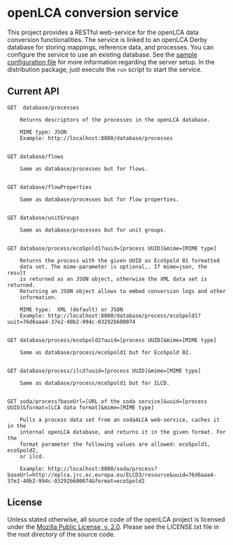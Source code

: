 openLCA conversion service
==========================
This project provides a RESTful web-service for the openLCA data conversion
functionalities. The service is linked to an openLCA Derby database for storing 
mappings, reference data, and processes. You can configure the service to use
an existing database. See the 
[sample configuration file](./olca-conversion-service/config.ini) for more 
information regarding the server setup. In the distribution package, just 
execute the `run` script to start the service.  


Current API
-----------

	GET  database/processes
		
		Returns descriptors of the processes in the openLCA database.
		
		MIME type: JSON
		Example: http://localhost:8080/database/processes
		
		
	GET database/flows
	
		Same as database/processes but for flows.
		
	
	GET database/flowProperties
	
		Same as database/processes but for flow properties.
	
	
	GET database/unitGroups
	
		Same as database/processes but for unit groups.
		
	
	GET database/process/ecoSpold1?uuid=[process UUID]&mime=[MIME type]
	
		Returns the process with the given UUID as EcoSpold 01 formatted 
		data set. The mime-parameter is optional,. If mime=json, the result
		is returned as an JSON object, otherwise the XML data set is returned.
		Returning an JSON object allows to embed conversion logs and other 
		information.
		
		MIME type: 	XML (default) or JSON
		Example: http://localhost:8080/database/process/ecoSpold1?uuit=76d6aaa4-37e2-40b2-994c-03292b600074
		
		
	GET database/process/ecoSpold2?uuid=[process UUID]&mime=[MIME type]
	
		Same as database/process/ecoSpold1 but for EcoSpold 02.
		
		
	GET database/process/ilcd?uuid=[process UUID]&mime=[MIME type]
		
		Same as database/process/ecoSpold1 but for ILCD.
		
	
	GET soda/process?baseUrl=[URL of the soda service]&uuid=[process UUID]&format=[LCA data format]&mime=[MIME type]
	
		Pulls a process data set from an soda4LCA web-service, caches it in the
		internal openLCA database, and returns it in the given format. For the
		format parameter the following values are allowed: ecoSpold1, ecoSpold2, 
		or ilcd.
	
		Example: http://localhost:8080/soda/process?baseUrl=http://eplca.jrc.ec.europa.eu/ELCD3/resource&uuid=76d6aaa4-37e2-40b2-994c-03292b600074&format=ecoSpold2
	
License
-------
Unless stated otherwise, all source code of the openLCA project is licensed 
under the [Mozilla Public License, v. 2.0](http://www.mozilla.org/MPL/2.0/). 
Please see the LICENSE.txt file in the root directory of the source code.
    